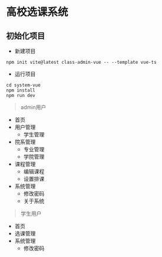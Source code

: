 # 高校选课系统

## 初始化项目

- 新建项目

```shell
npm init vite@latest class-admin-vue -- --template vue-ts
```

- 运行项目

```shell
cd system-vue
npm install
npm run dev
```

> admin用户

- 首页
- 用户管理
    - 学生管理
- 院系管理
    - 专业管理
    - 学院管理
- 课程管理
    - 编辑课程
    - 设置排课
- 系统管理
    - 修改密码
    - 关于系统

> 学生用户

- 首页
- 选课管理
- 系统管理
    - 修改密码